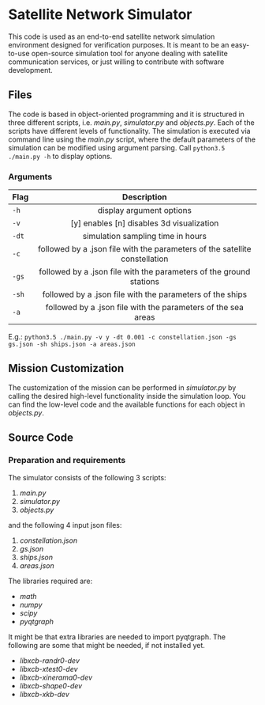 # Satellite Network Simulator
This code is used as an end-to-end satellite network simulation environment designed for verification purposes. It is meant to be an easy-to-use open-source simulation tool for anyone dealing with satellite communication services, or just willing to contribute with software development.

## Files
The code is based in object-oriented programming and it is structured in three different scripts, i.e. <i>main.py</i>, <i>simulator.py</i> and <i>objects.py</i>. Each of the scripts have different levels of functionality. The simulation is executed via command line using the <i>main.py</i> script, where the default parameters of the simulation can be modified using argument parsing. Call `python3.5 ./main.py -h` to display options.

### Arguments
|   Flag   |                                   Description                                                  |
|----------|:----------------------------------------------------------------------------------------------:|
|   `-h`   |   display argument options             |
|   `-v`   |   [y] enables [n] disables 3d visualization         |
|   `-dt`  |   simulation sampling time in hours    |
|   `-c`   |   followed by a .json file with the parameters of the satellite constellation    |
|   `-gs`  |   followed by a .json file with the parameters of the ground stations   |
|   `-sh`  |   followed by a .json file with the parameters of the ships    |
|   `-a`   |   followed by a .json file with the parameters of the sea areas   |

E.g.: 
`python3.5 ./main.py -v y -dt 0.001 -c constellation.json -gs gs.json -sh ships.json -a areas.json`

## Mission Customization
The customization of the mission can be performed in <i>simulator.py</i> by calling the desired high-level functionality inside the simulation loop. You can find the low-level code and the available functions for each object in <i>objects.py</i>.


## Source Code
### Preparation and requirements
The simulator consists of the following 3 scripts:
<ol>
  <li><i>main.py</i>
  <li><i>simulator.py</i> 
  <li><i>objects.py</i>
</ol>

and the following 4 input json files:
<ol>
  <li><i>constellation.json</i>
  <li><i>gs.json</i>
  <li><i>ships.json</i>
  <li><i>areas.json</i>
</ol>

The libraries required are:
<ul>
  <li><i>math</i>
  <li><i>numpy</i> 
  <li><i>scipy</i>
  <li><i>pyqtgraph</i>
</ul>

It might be that extra libraries are needed to import pyqtgraph. The following are some that might be needed, if not installed yet.
<ul>
  <li><i>libxcb-randr0-dev</i>
  <li><i>libxcb-xtest0-dev</i> 
  <li><i>libxcb-xinerama0-dev</i>
  <li><i>libxcb-shape0-dev</i>
  <li><i>libxcb-xkb-dev</i>
</ul>
